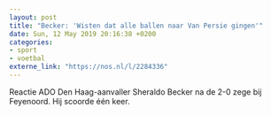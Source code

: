 ```yaml
---
layout: post
title: "Becker: 'Wisten dat alle ballen naar Van Persie gingen'"
date: Sun, 12 May 2019 20:16:38 +0200
categories: 
- sport 
- voetbal 
externe_link: "https://nos.nl/l/2284336"
---
```


Reactie ADO Den Haag-aanvaller Sheraldo Becker na de 2-0 zege bij Feyenoord. Hij scoorde één keer.
